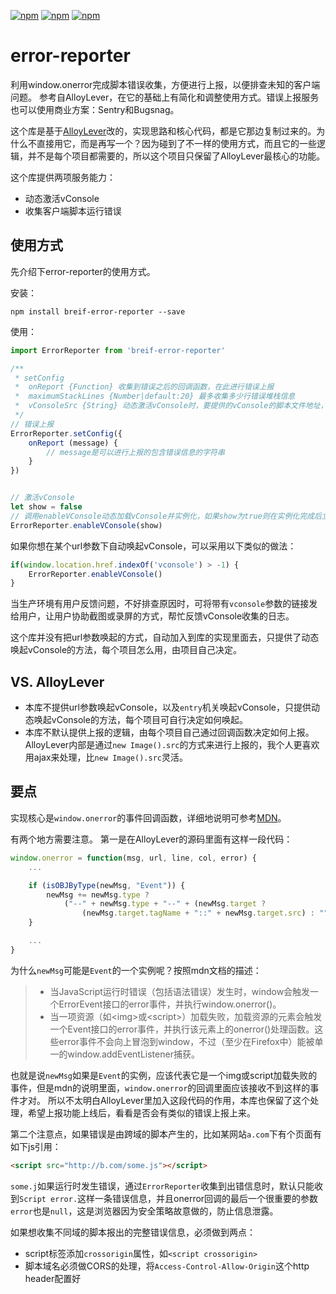 [![npm](https://img.shields.io/npm/dm/breif-error-reporter.svg)](https://www.npmjs.com/package/breif-error-reporter)
[![npm](https://img.shields.io/npm/v/breif-error-reporter.svg)](https://www.npmjs.com/package/breif-error-reporter)
[![npm](https://img.shields.io/npm/l/breif-error-reporter.svg)](https://www.npmjs.com/package/breif-error-reporter)


# error-reporter
利用window.onerror完成脚本错误收集，方便进行上报，以便排查未知的客户端问题。 参考自AlloyLever，在它的基础上有简化和调整使用方式。错误上报服务也可以使用商业方案：Sentry和Bugsnag。

这个库是基于[AlloyLever](https://github.com/AlloyTeam/AlloyLever)改的，实现思路和核心代码，都是它那边复制过来的。为什么不直接用它，而是再写一个？因为碰到了不一样的使用方式，而且它的一些逻辑，并不是每个项目都需要的，所以这个项目只保留了AlloyLever最核心的功能。

这个库提供两项服务能力：
* 动态激活vConsole
* 收集客户端脚本运行错误

## 使用方式
先介绍下error-reporter的使用方式。

安装：
```
npm install breif-error-reporter --save
```

使用：
```js
import ErrorReporter from 'breif-error-reporter'

/**
 * setConfig
 *  onReport {Function} 收集到错误之后的回调函数，在此进行错误上报
 *  maximumStackLines {Number|default:20} 最多收集多少行错误堆栈信息
 *  vConsoleSrc {String} 动态激活vConsole时，要提供的vConsole的脚本文件地址，默认值使用的是Bootcss提供的cdn地址
 */
// 错误上报
ErrorReporter.setConfig({
    onReport (message) {
        // message是可以进行上报的包含错误信息的字符串
    }
})


// 激活vConsole
let show = false
// 调用enableVConsole动态加载vConsole并实例化，如果show为true则在实例化完成后立即展示vConsole
ErrorReporter.enableVConsole(show)
```

如果你想在某个url参数下自动唤起vConsole，可以采用以下类似的做法：
```js
if(window.location.href.indexOf('vconsole') > -1) {
    ErrorReporter.enableVConsole()
}
```
当生产环境有用户反馈问题，不好排查原因时，可将带有`vconsole`参数的链接发给用户，让用户协助截图或录屏的方式，帮忙反馈vConsole收集的日志。

这个库并没有把url参数唤起的方式，自动加入到库的实现里面去，只提供了动态唤起vConsole的方法，每个项目怎么用，由项目自己决定。


## VS. AlloyLever
* 本库不提供url参数唤起vConsole，以及`entry`机关唤起vConsole，只提供动态唤起vConsole的方法，每个项目可自行决定如何唤起。
* 本库不默认提供上报的逻辑，由每个项目自己通过回调函数决定如何上报。 AlloyLever内部是通过`new Image().src`的方式来进行上报的，我个人更喜欢用ajax来处理，比`new Image().src`灵活。

## 要点
实现核心是`window.onerror`的事件回调函数，详细地说明可参考[MDN](https://developer.mozilla.org/zh-CN/docs/Web/API/GlobalEventHandlers/onerror)。

有两个地方需要注意。 第一是在AlloyLever的源码里面有这样一段代码：
```js
window.onerror = function(msg, url, line, col, error) {
    ...

    if (isOBJByType(newMsg, "Event")) {
        newMsg += newMsg.type ?
            ("--" + newMsg.type + "--" + (newMsg.target ?
                (newMsg.target.tagName + "::" + newMsg.target.src) : "")) : ""
    }

    ...
}
```
为什么`newMsg`可能是`Event`的一个实例呢？按照mdn文档的描述：
> * 当JavaScript运行时错误（包括语法错误）发生时，window会触发一个ErrorEvent接口的error事件，并执行window.onerror()。
> * 当一项资源（如\<img\>或\<script\>）加载失败，加载资源的元素会触发一个Event接口的error事件，并执行该元素上的onerror()处理函数。这些error事件不会向上冒泡到window，不过（至少在Firefox中）能被单一的window.addEventListener捕获。

也就是说`newMsg`如果是`Event`的实例，应该代表它是一个img或script加载失败的事件，但是mdn的说明里面，`window.onerror`的回调里面应该接收不到这样的事件才对。 所以不太明白AlloyLever里加入这段代码的作用，本库也保留了这个处理，希望上报功能上线后，看看是否会有类似的错误上报上来。

第二个注意点，如果错误是由跨域的脚本产生的，比如某网站`a.com`下有个页面有如下js引用：
```html
<script src="http://b.com/some.js"></script>
```
`some.j`如果运行时发生错误，通过`ErrorReporter`收集到出错信息时，默认只能收到`Script error.`这样一条错误信息，并且onerror回调的最后一个很重要的参数`error`也是`null`，这是浏览器因为安全策略故意做的，防止信息泄露。

如果想收集不同域的脚本报出的完整错误信息，必须做到两点：
* script标签添加`crossorigin`属性，如`<script crossorigin>`
* 脚本域名必须做CORS的处理，将`Access-Control-Allow-Origin`这个http header配置好

